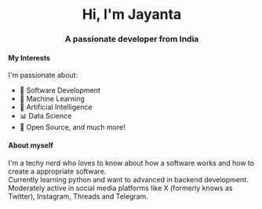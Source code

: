 <h1 align="center">Hi, I'm Jayanta</h1>
<h3 align="center">A passionate developer from India</h3>

#### My Interests
I'm passionate about:
- 📱 Software Development
- 🤖 Machine Learning
- 🧠 Artificial Intelligence
- 📊 Data Science
- 🌿 Open Source, and much more!

#### About myself
I'm a techy nerd who loves to know about how a software works and how to create a appropriate software.
<br>
Currently learning python and want to advanced in backend development.
<br>
Moderately active in social media platforms like X (formerly knows as Twitter), Instagram, Threads and Telegram.


